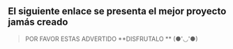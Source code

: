 ##  El siguiente enlace se presenta el mejor proyecto jamás creado
> POR FAVOR ESTAS ADVERTIDO 
**DISFRUTALO **
> (●'◡'●)
